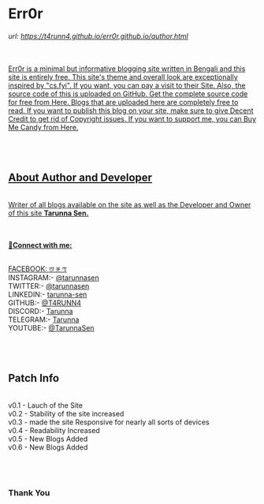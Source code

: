 <h1> Err0r </h1>
<h6>url: <a target="_blank" href="https://t4runn4.github.io/err0r.github.io/author.html"> https://t4runn4.github.io/err0r.github.io/author.html</h6>

<br>
Err0r is a minimal but informative blogging site written in Bengali and this site is entirely free. This site's theme and overall look are exceptionally inspired by "cs.fyi". If you want, you can pay a visit to their Site. Also, the source code of this is uploaded on GitHub. Get the complete source code for free from Here. Blogs that are uploaded here are completely free to read. If you want to publish this blog on your site, make sure to give Decent Credit to get rid of Copyright issues. If you want to support me, you can Buy Me Candy from Here.
<br>
<br>
<br>
<br>
<h2>About Author and Developer</h2>
<br>
Writer of all blogs available on the site as well as the Developer and Owner of this site <b>Tarunna Sen.</b> <br> <br> <br>

🔗<b>Connect with me:</b> <br> <br>

FACEBOOK: <a class="linker" href="http://web.facebook.com/tarunna.002" target="_blank">তা রু ণ্য</a> <br>
INSTAGRAM:- <a class="linker" href="https://www.instagram.com/tarunnasen/" target="_blank">@tarunnasen</a> <br>
TWITTER:- <a class="linker" href="https://twitter.com/tarunnasen" target="_blank">@tarunnasen</a> <br>
LINKEDIN:- <a class="linker" href="www.linkedin.com/in/tarunna-sen" target="_blank">tarunna-sen</a> <br>
GITHUB:- <a class="linker" href="https://github.com/T4RUNN4" target="_blank">@T4RUNN4</a> <br>
DISCORD:- <a class="linker" href="https://discordapp.com/users/1116973913168171039" target="_blank">Tarunna</a> <br>
TELEGRAM:- <a class="linker" href="https://t.me/tarunnasen" target="_blank">Tarunna</a> <br>
YOUTUBE:- <a class="linker" href="https://youtube.com/@TarunnaSen" target="_blank">@TarunnaSen</a> <br>
<br>
<br>
<br>
<h2>Patch Info</h2>
<br>
v0.1 - Lauch of the Site <br>
v0.2 - Stability of the site increased <br>
v0.3 - made the site Responsive for nearly all sorts of devices <br>
v0.4 - Readability Increased <br>
v0.5 - New Blogs Added <br>
v0.6 - New Blogs Added <br>
<br>
<br>
<br>
<h3><b>Thank You</b></h3>
